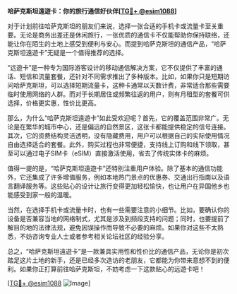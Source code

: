 **哈萨克斯坦遠遊卡：你的旅行通信好伙伴[[TG💪+ @esim1088](https://t.me/s/esim1088)]**

对于计划前往哈萨克斯坦的朋友们来说，选择一张合适的手机卡或流量卡至关重要。无论是商务出差还是休闲旅行，一张优质的通信卡不仅能帮助你保持联络，还能让你在陌生的土地上感受到便利与安心。而提到哈萨克斯坦的通信产品，“哈萨克斯坦遠遊卡”无疑是一个值得推荐的选择。

“远遊卡”是一种专为国际游客设计的移动通信解决方案，它不仅提供了丰富的通话、短信和流量套餐，还针对不同需求推出了多种版本。比如，如果你只是短期访问哈萨克斯坦，可以选择短期流量卡，这种卡通常以天数计费，非常适合那些需要临时使用网络的人群。而对于长期居住或频繁往返的用户，则有月租型的套餐可供选择，价格更实惠，性价比更高。

那么，为什么“哈萨克斯坦遠遊卡”如此受欢迎呢？首先，它的覆盖范围非常广。无论是在繁华的城市中心，还是偏远的自然景区，这张卡都能提供稳定的信号连接。其次，它的资费结构灵活透明，没有隐藏费用，用户可以根据自己的实际使用情况自由选择适合的套餐。此外，购买过程也非常便捷，支持线上订购和线下领取，甚至可以通过电子SIM卡（eSIM）直接激活使用，省去了传统实体卡的麻烦。

值得一提的是，“哈萨克斯坦遠遊卡”还特别注重用户体验。除了基本的通信功能外，它还集成了许多增值服务，例如本地热门景点的优惠券、交通出行指南以及语言翻译服务等。这些贴心的设计让旅行变得更加轻松愉快，也让用户在异国他乡也能感受到家一般的温暖。

当然，在选择手机卡或流量卡时，也有一些需要注意的小细节。比如，要确认你的设备是否兼容当地的网络制式，尤其是涉及到频段支持的问题；同时，也要提前了解目的地的法律法规，避免因误操作而导致不必要的麻烦。如果你对这些不太熟悉，不妨咨询专业人士或者参考相关论坛社区的经验分享。

总之，“哈萨克斯坦遠遊卡”是一款兼具实用性和性价比的通信产品，无论你是初次踏足这片土地的新手，还是已经多次造访的老朋友，它都能为你带来意想不到的便利。如果你正打算前往哈萨克斯坦，不妨考虑一下这款贴心的远遊卡吧！

[[TG💪+ @esim1088](https://t.me/s/esim1088) ![Image](https://i.postimg.cc/4NQfJmqS/Snipaste-2025-05-13-00-14-12.png)]